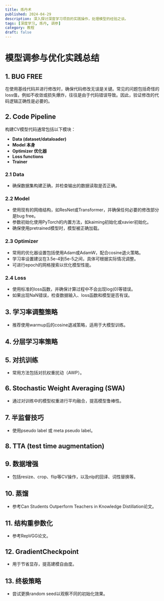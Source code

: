 ```yaml
---
title: 炼丹术
published: 2024-04-29
description: 深入探讨深度学习项目的实践操作，处理模型的经验之谈。
tags: [深度学习, 炼丹, 调参]
category: 教程
draft: false
---
```

# 模型调参与优化实践总结

## 1. BUG FREE
在使用基线代码并进行修改时，确保代码修改无误是关键。常见的问题包括奇怪的loss值，例如不收敛或损失爆炸，往往是由于代码错误导致。因此，验证修改的代码逻辑正确性是必要的。

## 2. Code Pipeline
构建CV模型代码通常包括以下模块：
- **Data (dataset/dataloader)**
- **Model 本身**
- **Optimizer 优化器**
- **Loss functions**
- **Trainer**

### 2.1 Data
- 确保数据集构建正确，并检查输出的数据读取是否正确。

### 2.2 Model
- 使用现有的网络结构，如ResNet或Transformer，并确保任何必要的修改部分是bug free。
- 参数初始化使用PyTorch的内置方法，如kaiming初始化或xavier初始化。
- 确保使用pretrained模型时，模型被正确加载。

### 2.3 Optimizer
- 常用的优化器设置包括使用Adam或AdamW，配合cosine退火策略。
- 学习率设置建议在3.5e-4到5e-5之间，具体可根据实际情况调整。
- 可进行epoch的网格搜索以优化模型性能。

### 2.4 Loss
- 使用标准的loss函数，并确保计算过程中不会出现log(0)等错误。
- 如果出现NaN错误，检查数据输入、loss函数和模型是否有误。

## 3. 学习率调整策略
- 推荐使用warmup后的cosine退减策略，适用于大模型训练。

## 4. 分层学习率策略

## 5. 对抗训练
- 常用方法包括对抗权重扰动（AWP）。

## 6. Stochastic Weight Averaging (SWA)
- 通过对训练中的模型权重进行平均融合，提高模型鲁棒性。

## 7. 半监督技巧
- 使用pseudo label 或 meta pseudo label。

## 8. TTA (test time augmentation)

## 9. 数据增强
- 包括resize、crop、flip等CV操作，以及nlp的回译、词性替换等。

## 10. 蒸馏
- 参考Can Students Outperform Teachers in Knowledge Distillation论文。

## 11. 结构重参数化
- 参考RepVGG论文。

## 12. GradientCheckpoint
- 用于节省显存，提高建模自由度。

## 13. 终极策略
- 尝试更换random seed以观察不同的初始化效果。


